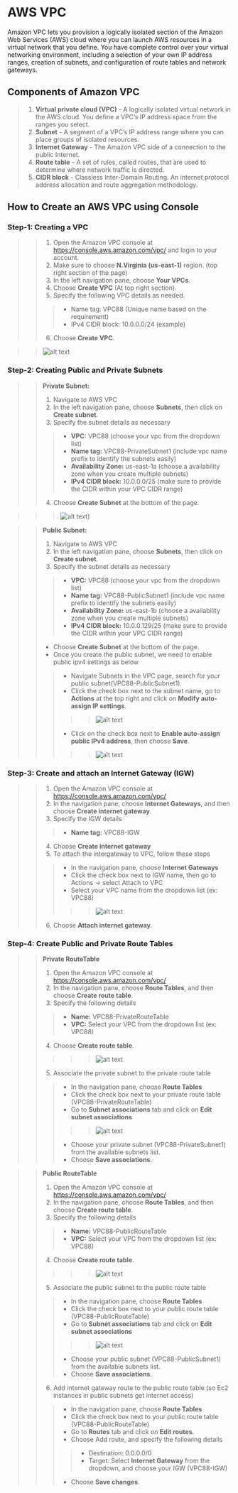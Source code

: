# AWS VPC

Amazon VPC lets you provision a logically isolated section of the Amazon Web Services (AWS) cloud where you can launch AWS resources in a virtual network that you define. You have complete control over your virtual networking environment, including a selection of your own IP address ranges, creation of subnets, and configuration of route tables and network gateways. 

## Components of Amazon VPC

>1. **Virtual private cloud (VPC)** - A logically isolated virtual network in the AWS cloud. You define a VPC’s IP address space from the ranges you select.
>2. **Subnet** - A segment of a VPC’s IP address range where you can place groups of isolated resources.
>3. **Internet Gateway** - The Amazon VPC side of a connection to the public Internet.
>4. **Route table** - A set of rules, called routes, that are used to determine where network traffic is directed.
>5. **CIDR block** - Classless Inter-Domain Routing. An internet protocol address allocation and route aggregation methodology.


## How to Create an AWS VPC using Console

### Step-1: Creating a VPC 

>>1. Open the Amazon VPC console at https://console.aws.amazon.com/vpc/ and login to your account. 
>>2. Make sure to choose **N.Virginia (us-east-1)** region. (top right section of the page)
>>3. In the left navigation pane, choose **Your VPCs**. 
>>4. Choose **Create VPC** (At top right section).
>>5. Specify the following VPC details as needed.
>>>- Name tag: VPC88 (Unique name based on the requirement)
>>>- IPv4 CIDR block: 10.0.0.0/24 (example)
>>6. Choose **Create VPC**.

>> ![alt text](https://github.com/Nari26/AWS/blob/master/aws/vpc/Create-VPC.PNG)

### Step-2: Creating Public and Private Subnets 
>>**Private Subnet:**
>>1. Navigate to AWS VPC 
>>2. In the left navigation pane, choose **Subnets**, then click on **Create subnet**.
>>3. Specify the subnet details as necessary 
>>>- **VPC:** VPC88 (choose your vpc from the dropdown list)
>>>- **Name tag:** VPC88-PrivateSubnet1 (include vpc name prefix to identify the subnets easily)
>>>- **Availability Zone:** us-east-1a (choose a availability zone when you create multiple subnets)
>>>- **IPv4 CIDR block:** 10.0.0.0/25 (make sure to provide the CIDR within your VPC CIDR range)
>>4. Choose **Create Subnet** at the bottom of the page. 

>>> ![alt text](https://github.com/Nari26/AWS/blob/master/aws/vpc/private-subnet1.PNG))

>>**Public Subnet:**
>> 1. Navigate to AWS VPC 
>> 2. In the left navigation pane, choose **Subnets**, then click on **Create subnet**.
>> 3. Specify the subnet details as necessary 
>>>- **VPC:** VPC88 (choose your vpc from the dropdown list)
>>>- **Name tag:** VPC88-PublicSubnet1 (include vpc name prefix to identify the subnets easily)
>>>- **Availability Zone:** us-east-1b (choose a availability zone when you create multiple subnets)
>>>- **IPv4 CIDR block:** 10.0.0.129/25 (make sure to provide the CIDR within your VPC CIDR range)
>>- Choose **Create Subnet** at the bottom of the page. 
>>- Once you create the public subnet, we need to enable public ipv4 settings as below 
>>>- Navigate Subnets in the VPC page, search for your public subnet(VPC88-PublicSubnet1). 
>>>- Click the check box next to the subnet name, go to **Actions** at the top right and click on **Modify auto-assign IP settings**.  
>>>>> ![alt text](https://github.com/Nari26/AWS/blob/master/aws/vpc/public-subnet1-Ipv4-settings.PNG)
>>>- Click on the check box next to **Enable auto-assign public IPv4 address**, then choose **Save**.
>>>>> ![alt text](https://github.com/Nari26/AWS/blob/master/aws/vpc/public-subnet1-Ipv4-settings-update.PNG)


### Step-3: Create and attach an Internet Gateway (IGW)
>> 1. Open the Amazon VPC console at https://console.aws.amazon.com/vpc/
>> 2. In the navigation pane, choose **Internet Gateways**, and then choose **Create internet gateway**.
>> 3. Specify the IGW details 
>>>- **Name tag:** VPC88-IGW
>> 4. Choose **Create internet gateway**
>> 5. To attach the intergateway to VPC, follow these steps 
>>>- In the navigation pane, choose **Internet Gateways** 
>>>- Click the check box next to IGW name, then go to Actions -> select Attach to VPC 
>>>- Select your VPC name from the dropdown list (ex: VPC88)
>>>>> ![alt text](https://github.com/Nari26/AWS/blob/master/aws/vpc/attach-igw.PNG)
>> 6. Choose **Attach internet gateway**.


### Step-4: Create Public and Private Route Tables
>>**Private RouteTable**
>> 1. Open the Amazon VPC console at https://console.aws.amazon.com/vpc/
>> 2. In the navigation pane, choose **Route Tables**, and then choose **Create route table**.
>> 3. Specify the following details 
>>>- **Name:** VPC88-PrivateRouteTable
>>>- **VPC:** Select your VPC from the dropdown list (ex: VPC88)
>> 4. Choose **Create route table**. 
>>>>> ![alt text](https://github.com/Nari26/AWS/blob/master/aws/vpc/private-routetable.PNG)
>> 5. Associate the private subnet to the private route table
>>>- In the navigation pane, choose **Route Tables**
>>>- Click the check box next to your private route table (VPC88-PrivateRouteTable)
>>>- Go to **Subnet associations** tab and click on **Edit subnet associations**
>>>>> ![alt text](https://github.com/Nari26/AWS/blob/master/aws/vpc/edit-subnet.PNG)
>>>- Choose your private subnet (VPC88-PrivateSubnet1) from the available subnets list. 
>>>- Choose **Save associations**.

>>**Public RouteTable**
>> 1. Open the Amazon VPC console at https://console.aws.amazon.com/vpc/
>> 2. In the navigation pane, choose **Route Tables**, and then choose **Create route table**.
>> 3. Specify the following details 
>>>- **Name:** VPC88-PublicRouteTable
>>>- **VPC:** Select your VPC from the dropdown list (ex: VPC88)
>> 4. Choose **Create route table**. 
>>>>> ![alt text](https://github.com/Nari26/AWS/blob/master/aws/vpc/public-routetable.PNG)
>> 5. Associate the public subnet to the public route table
>>>- In the navigation pane, choose **Route Tables**
>>>- Click the check box next to your public route table (VPC88-PublicRouteTable)
>>>- Go to **Subnet associations** tab and click on **Edit subnet associations**
>>>>> ![alt text](https://github.com/Nari26/AWS/blob/master/aws/vpc/edit-subnet.PNG)
>>>- Choose your public subnet (VPC88-PublicSubnet1) from the available subnets list. 
>>>- Choose **Save associations**.
>> 6. Add internet gateway route to the public route table (so Ec2 instances in public subnets get internet access)
>>>- In the navigation pane, choose **Route Tables**
>>>- Click the check box next to your public route table (VPC88-PublicRouteTable)
>>>- Go to **Routes** tab and click on **Edit routes**.
>>>- Choose Add route, and specify the following details
>>>>- Destination: 0.0.0.0/0
>>>>- Target: Select **Internet Gateway** from the dropdown, and choose your IGW (VPC88-IGW)
>>>- Choose **Save changes**.




